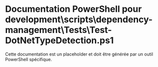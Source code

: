 # Documentation PowerShell pour development\scripts\dependency-management\Tests\Test-DotNetTypeDetection.ps1

Cette documentation est un placeholder et doit être générée par un outil PowerShell spécifique.
